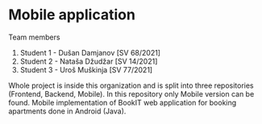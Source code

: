 # Mobile application

Team members
1. Student 1 - Dušan Damjanov [SV 68/2021]
2. Student 2 - Nataša Džudžar [SV 14/2021]
3. Student 3 - Uroš Muškinja  [SV 77/2021]
   


Whole project is inside this organization and is split into three repositories (Frontend, Backend, Mobile).
In this repository only Mobile version can be found.
Mobile implementation of BookIT web application for booking apartments done in Android (Java).
